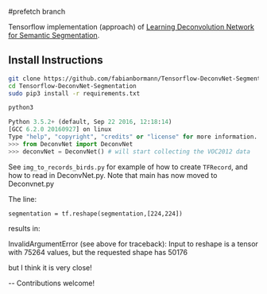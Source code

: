 #prefetch branch 

Tensorflow implementation (approach) of [Learning Deconvolution Network for Semantic Segmentation](http://arxiv.org/pdf/1505.04366v1.pdf). 
## Install Instructions

```zsh
git clone https://github.com/fabianbormann/Tensorflow-DeconvNet-Segmentation.git
cd Tensorflow-DeconvNet-Segmentation
sudo pip3 install -r requirements.txt

python3
```

```python
Python 3.5.2+ (default, Sep 22 2016, 12:18:14) 
[GCC 6.2.0 20160927] on linux
Type "help", "copyright", "credits" or "license" for more information.
>>> from DeconvNet import DeconvNet 
>>> deconvNet = DeconvNet() # will start collecting the VOC2012 data
```

See `img_to_records_birds.py` for example of how to create `TFRecord`, 
and how to read in DeconvNet.py. Note that main has now moved to Deconvnet.py

The line:

`segmentation = tf.reshape(segmentation,[224,224])`

results in:

InvalidArgumentError (see above for traceback): Input to reshape is a tensor with 75264 values, but the requested shape has 50176

but I think it is very close!

--
Contributions welcome!
